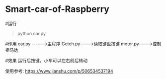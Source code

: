 # Smart-car-of-Raspberry
#运行
>python car.py

#作用
car.py ----->主程序
Getch.py---->读取键盘按键
motor.py---->控制柜马达

#效果
运行后按键，小车可以左右前后转动

使用参考:
https://www.jianshu.com/p/506534537194
